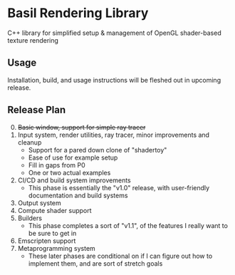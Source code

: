 # Basil Rendering Library

C++ library for simplified setup & management of OpenGL shader-based texture rendering

## Usage

Installation, build, and usage instructions will be fleshed out in upcoming release.

## Release Plan

0. ~~Basic window, support for simple ray tracer~~
1. Input system, render utilities, ray tracer, minor improvements and cleanup
   - Support for a pared down clone of "shadertoy"
   - Ease of use for example setup
   - Fill in gaps from P0
   - One or two actual examples
2. CI/CD and build system improvements
   - This phase is essentially the "v1.0" release, with user-friendly documentation and build systems
3. Output system
4. Compute shader support
5. Builders
   - This phase completes a sort of "v1.1", of the features I really want to be sure to get in
6. Emscripten support
7. Metaprogramming system
   - These later phases are conditional on if I can figure out how to implement them, and are sort of stretch goals